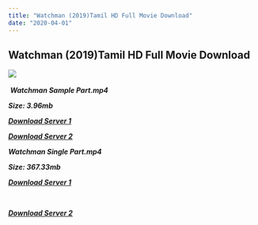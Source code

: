 ```yaml
---
title: "Watchman (2019)Tamil HD Full Movie Download"
date: "2020-04-01"
---
```


## Watchman (2019)Tamil HD Full Movie Download

![](https://images.moviebuff.com/41b87e47-eea0-4b0c-8454-12cba6b58b40?w=1000) 

 _**Watchman Sample Part.mp4**_

_**Size: 3.96mb**_

_**[Download Server 1](http://s30.uptofiles.net//files/Tamil{5adf554ba90925c4992f0fe8eae1093bfca14c1a880041370a5a335b793ae9c1}202019{5adf554ba90925c4992f0fe8eae1093bfca14c1a880041370a5a335b793ae9c1}20Movies/Watchman{5adf554ba90925c4992f0fe8eae1093bfca14c1a880041370a5a335b793ae9c1}20(2019)/Watchman{5adf554ba90925c4992f0fe8eae1093bfca14c1a880041370a5a335b793ae9c1}20(HD{5adf554ba90925c4992f0fe8eae1093bfca14c1a880041370a5a335b793ae9c1}20DVD)/Watchman{5adf554ba90925c4992f0fe8eae1093bfca14c1a880041370a5a335b793ae9c1}20(640x360)/Watchman{5adf554ba90925c4992f0fe8eae1093bfca14c1a880041370a5a335b793ae9c1}20HD.mp4)**_

_**[Download Server 2](http://s30.uptofiles.net//files/Tamil{5adf554ba90925c4992f0fe8eae1093bfca14c1a880041370a5a335b793ae9c1}202019{5adf554ba90925c4992f0fe8eae1093bfca14c1a880041370a5a335b793ae9c1}20Movies/Watchman{5adf554ba90925c4992f0fe8eae1093bfca14c1a880041370a5a335b793ae9c1}20(2019)/Watchman{5adf554ba90925c4992f0fe8eae1093bfca14c1a880041370a5a335b793ae9c1}20(HD{5adf554ba90925c4992f0fe8eae1093bfca14c1a880041370a5a335b793ae9c1}20DVD)/Watchman{5adf554ba90925c4992f0fe8eae1093bfca14c1a880041370a5a335b793ae9c1}20(640x360)/Watchman{5adf554ba90925c4992f0fe8eae1093bfca14c1a880041370a5a335b793ae9c1}20HD.mp4)**_

_**Watchman Single Part.mp4**_

_**Size: 367.33mb**_

_**[Download Server 1](http://b7.wetransfer.vip/files/Tamil{5adf554ba90925c4992f0fe8eae1093bfca14c1a880041370a5a335b793ae9c1}20Movies/Tamil{5adf554ba90925c4992f0fe8eae1093bfca14c1a880041370a5a335b793ae9c1}202019{5adf554ba90925c4992f0fe8eae1093bfca14c1a880041370a5a335b793ae9c1}20Movies/Watchman{5adf554ba90925c4992f0fe8eae1093bfca14c1a880041370a5a335b793ae9c1}20(2019)/Watchman{5adf554ba90925c4992f0fe8eae1093bfca14c1a880041370a5a335b793ae9c1}20(2019)HDRip/Watchman{5adf554ba90925c4992f0fe8eae1093bfca14c1a880041370a5a335b793ae9c1}20(2019){5adf554ba90925c4992f0fe8eae1093bfca14c1a880041370a5a335b793ae9c1}20Single{5adf554ba90925c4992f0fe8eae1093bfca14c1a880041370a5a335b793ae9c1}20Part{5adf554ba90925c4992f0fe8eae1093bfca14c1a880041370a5a335b793ae9c1}20(640x360).mp4)**_

_**[  
](http://b7.wetransfer.vip/files/Tamil{5adf554ba90925c4992f0fe8eae1093bfca14c1a880041370a5a335b793ae9c1}20Movies/Tamil{5adf554ba90925c4992f0fe8eae1093bfca14c1a880041370a5a335b793ae9c1}202019{5adf554ba90925c4992f0fe8eae1093bfca14c1a880041370a5a335b793ae9c1}20Movies/Watchman{5adf554ba90925c4992f0fe8eae1093bfca14c1a880041370a5a335b793ae9c1}20(2019)/Watchman{5adf554ba90925c4992f0fe8eae1093bfca14c1a880041370a5a335b793ae9c1}20(2019)HDRip/Watchman{5adf554ba90925c4992f0fe8eae1093bfca14c1a880041370a5a335b793ae9c1}20(2019){5adf554ba90925c4992f0fe8eae1093bfca14c1a880041370a5a335b793ae9c1}20Single{5adf554ba90925c4992f0fe8eae1093bfca14c1a880041370a5a335b793ae9c1}20Part{5adf554ba90925c4992f0fe8eae1093bfca14c1a880041370a5a335b793ae9c1}20(640x360).mp4)**_

_**[Download Server 2](http://b7.wetransfer.vip/files/Tamil{5adf554ba90925c4992f0fe8eae1093bfca14c1a880041370a5a335b793ae9c1}20Movies/Tamil{5adf554ba90925c4992f0fe8eae1093bfca14c1a880041370a5a335b793ae9c1}202019{5adf554ba90925c4992f0fe8eae1093bfca14c1a880041370a5a335b793ae9c1}20Movies/Watchman{5adf554ba90925c4992f0fe8eae1093bfca14c1a880041370a5a335b793ae9c1}20(2019)/Watchman{5adf554ba90925c4992f0fe8eae1093bfca14c1a880041370a5a335b793ae9c1}20(2019)HDRip/Watchman{5adf554ba90925c4992f0fe8eae1093bfca14c1a880041370a5a335b793ae9c1}20(2019){5adf554ba90925c4992f0fe8eae1093bfca14c1a880041370a5a335b793ae9c1}20Single{5adf554ba90925c4992f0fe8eae1093bfca14c1a880041370a5a335b793ae9c1}20Part{5adf554ba90925c4992f0fe8eae1093bfca14c1a880041370a5a335b793ae9c1}20(640x360).mp4)**_
